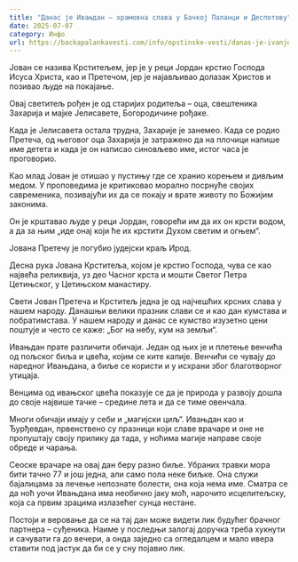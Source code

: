 ```yaml
---
title: "Данас је Ивањдан – храмовна слава у Бачкој Паланци и Деспотову"
date: 2025-07-07
category: Инфо
url: https://backapalankavesti.com/info/opstinske-vesti/danas-je-ivanjdan-hramovna-slava-u-backoj-palanci-i-despotovu/
---
```


Јован се назива Крститељем, јер је у реци Јордан крстио Господа Исуса Христа, као и Претечом, јер је најављивао долазак Христов и позивао људе на покајање.

Овај светитељ рођен је од старијих родитеља – оца, свештеника Захарија и мајке Јелисавете, Богородичине рођаке.

Када је Јелисавета остала трудна, Захарије је занемео. Када се родио Претеча, од његовог оца Захарија је затражено да на плочици напише име детета и када је он написао синовљево име, истог часа је проговорио.

Као млад Јован је отишао у пустињу где се хранио корењем и дивљим медом. У проповедима је критиковао морално посрнуће својих савременика, позивајући их да се покају и врате животу по Божијим законима.

Он је крштавао људе у реци Јордан, говорећи им да их он крсти водом, а да за њим „иде онај који ће их крстити Духом светим и огњем“.

Јована Претечу је погубио јудејски краљ Ирод.

Десна рука Јована Крститеља, којом је крстио Господа, чува се као највећа реликвија, уз део Часног крста и мошти Светог Петра Цетињског, у Цетињском манастиру.

Свети Јован Претеча и Крститељ једна је од најчешћих крсних слава у нашем народу. Данашњи велики празник слави се и као дан кумстава и побратимстава. У нашем народу и данас се кумство изузетно цени поштује и често се каже: „Бог на небу, кум на земљи“.

Ивањдан прате различити обичаји. Један од њих је и плетење венчића од пољског биља и цвећа, којим се ките капије. Венчићи се чувају до наредног Ивањдана, а биље се користи и у исхрани због благотворног утицаја.

Венцима од ивањског цвећа показује се да је природа у развоју дошла до своје највише тачке – средине лета и да се тиме овенчала.

Многи обичаји имају у себи и „магијски циљ“. Ивањдан као и Ђурђевдан, првенствено су празници који славе врачаре и оне не пропуштају своју прилику да тада, у ноћима магије направе своје обреде и чарања.

Сеоске врачаре на овај дан беру разно биље. Убраних травки мора бити тачно 77 и још једна, али само пола неке биљке. Она служи бајалицама за лечење непознате болести, она која нема име. Сматра се да ноћ уочи Ивањдана има необично јаку моћ, нарочито исцелитељску, која са првим зрацима излазећег сунца нестане.

Постоји и веровање да се на тај дан може видети лик будућег брачног партнера – суђеника. Наиме у последњи залогај доручка треба хукнути и сачувати га до вечери, а онда заједно са огледалцем и мало ивера ставити под јастук да би се у сну појавио лик.
